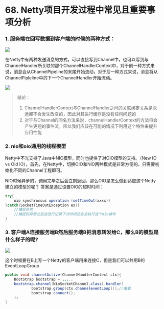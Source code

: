 # 68. Netty项目开发过程中常见且重要事项分析

### 1. 服务端在回写数据到客户端的时候的两种方式：

![](https://img-blog.csdn.net/20171118104445662?watermark/2/text/aHR0cDovL2Jsb2cuY3Nkbi5uZXQvd3pxNjU3ODcwMg==/font/5a6L5L2T/fontsize/400/fill/I0JBQkFCMA==/dissolve/70/gravity/SouthEast)

在Netty中有两种发送消息的方式，可以直接写到Channel中，也可以写到与ChannelHandler所关联的那个ChannelHandlerContext中，对于前一种方式来说，消息会从ChannelPipeline的末尾开始流动，对于后一种方式来说，消息将从ChannelPipleline中的下一个ChannelHandler开始流动。 

![](https://img-blog.csdn.net/20171118105821855?watermark/2/text/aHR0cDovL2Jsb2cuY3Nkbi5uZXQvd3pxNjU3ODcwMg==/font/5a6L5L2T/fontsize/400/fill/I0JBQkFCMA==/dissolve/70/gravity/SouthEast)

>结论：
>
>1. ChannelHandlerContext与ChannelHandler之间的关联绑定关系是永远都不会发生改变的，因此对其进行缓存是没有任何问题的
>2. 对于与Channel的同名方法来说，channelHandlerContext的方法将会产生更短的事件流，所以我们应该在可能的情况下利用这个特性来提升应用性能

### 2. nio和oio通用的线程模型

Netty中不光支持了Java中NIO模型，同时也提供了对OIO模型的支持。（New IO vs Old IO），首先，在Netty中，切换OIO和NIO两种模式是非常方便的，只需要初始化不同的Channel工程即可。

NIO时候异步的，调用完毕之后会立刻返回，那么OIO是怎么做到适应这个Netty建立的模型的呢？ 
答案是通过设置OIO的超时时间：

~~~java
try{
    oio synchronous operation (setTimeOut(xxxx))
}catch(SocketTimeOutException ex){
    //捕捉异常
    //捕捉到异常之后会进行记录下次时间还会去执行这个oio操作
}
~~~

### 3. 客户端A连接服务端B然后服务端B把消息转发给C，那么B的模型是什么样子的呢?

![](https://img-blog.csdn.net/20171118120501393?watermark/2/text/aHR0cDovL2Jsb2cuY3Nkbi5uZXQvd3pxNjU3ODcwMg==/font/5a6L5L2T/fontsize/400/fill/I0JBQkFCMA==/dissolve/70/gravity/SouthEast)

这个时候要在B上写一个Netty的客户端用来连接C，但是我们可以共用B的EventLoopGroup

~~~java
public void channelActive(ChannelHandlerContext ctx){
    BootStrap bootstrap = .....
    bootstrap.channel(NioSocketChannel.class).handler(
            bootstrap.group(ctx.channeleventLoop());//重要
            bootstrap.connect();
    );
}
~~~

